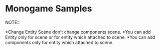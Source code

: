 # Monogame Samples
NOTE::

*Change Entity Scene don't change components scene.
*You can add Entity only for scene or for entity which attached to scene.
*You can add components only for entity which attached to scene.
